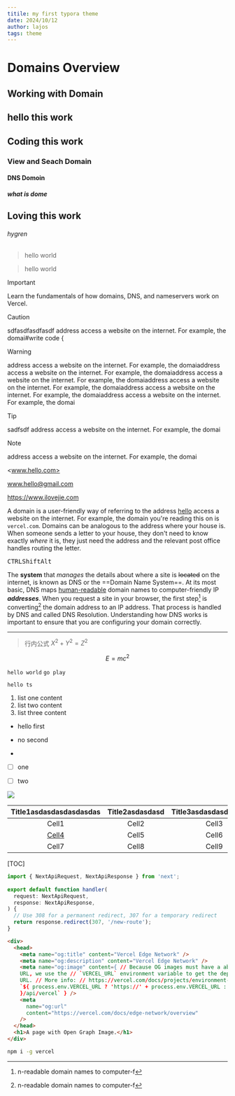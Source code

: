 ```yaml
---
titile: my first typora theme
date: 2024/10/12
author: lajos
tags: theme
---
```


# Domains Overview

## Working with Domain

## hello this work

## Coding this work

### View and Seach Domain

#### DNS Domoin

##### what is dome

## Loving this work

###### hygren

> hello world

> hello world

> [!IMPORTANT]
>
> Learn the fundamentals of how domains, DNS, and nameservers work on Vercel.

> [!CAUTION]
>
> sdfasdfasdfasdf address access a website on the internet. For example, the domai\#write code {

> [!WARNING]
>
>  address access a website on the internet. For example, the domaiaddress access a website on the internet. For example, the domaiaddress access a website on the internet. For example, the domaiaddress access a website on the internet. For example, the domaiaddress access a website on the internet. For example, the domaiaddress access a website on the internet. For example, the domai

> [!TIP]
>
> sadfsdf address access a website on the internet. For example, the domai

> [!NOTE]
>
>  address access a website on the internet. For example, the domai

<!-- hello world ==> -->



<www.hello.com>

<www.hello@gmail.com>

https://www.ilovejie.com

A domain is a user-friendly way of referring to the address [hello](www.baidu.com) access a website on the internet. For example, the domain you're reading this on is `vercel.com`. Domains can be analogous to the address where your house is. When someone sends a letter to your house, they don't need to know exactly *where* it is, they just need the address and the relevant post office handles routing the letter.

<kbd>CTRL</kbd><kbd>Shift</kbd><kbd>Alt</kbd>

The **system** that *manages* the details about where a site is <del>located</del> on the internet, is known as DNS or the ==Domain Name System==. At its most basic, DNS maps <u>human-readable</u> domain names to computer-friendly IP ***addresses***. When you request a site in your browser, the first step[^1] is converting[^2] the domain address to an IP address. That process is handled by DNS and called DNS Resolution. Understanding how DNS works is important to ensure that you are configuring your domain correctly.

---



[^1]:n-readable domain names to computer-f
[^2]: n-readable domain names to computer-f



> 行内公式  $X^2+Y^2=Z^2$
>

$$
E=mc^2
$$

`hello world` `go play` 

`hello ts`

1. list one content
2. list two content
3. list three content

- hello first

- no second

- 



- [ ] one
- [ ] two



![](C:\Users\Teclado\Downloads\life4.jpg)

| Title1asdasdasdasdasdas | Title2asdasdasd | Title3asdasdasdasdasda |
|:-----:|:-----:|:-----:|
| Cell1 | Cell2 | Cell3 |
| [Cell4](he) | Cell5 | Cell6 |
| Cell7 | Cell8 | Cell9 |





[TOC]



```typescript
import { NextApiRequest, NextApiResponse } from 'next';
 
export default function handler(
  request: NextApiRequest,
  response: NextApiResponse,
) {
  // Use 308 for a permanent redirect, 307 for a temporary redirect
  return response.redirect(307, '/new-route');
}
```

```html
<div>
  <head>
    <meta name="og:title" content="Vercel Edge Network" />
    <meta name="og:description" content="Vercel Edge Network" />
    <meta name="og:image" content={ // Because OG images must have a absolute
    URL, we use the // `VERCEL_URL` environment variable to get the deployment’s
    URL. // More info: // https://vercel.com/docs/projects/environment-variables
    `${ process.env.VERCEL_URL ? 'https://' + process.env.VERCEL_URL : ''
    }/api/vercel` } />
    <meta
      name="og:url"
      content="https://vercel.com/docs/edge-network/overview"
    />
  </head>
  <h1>A page with Open Graph Image.</h1>
</div>
```

```bash
npm i -g vercel
```



  

  







